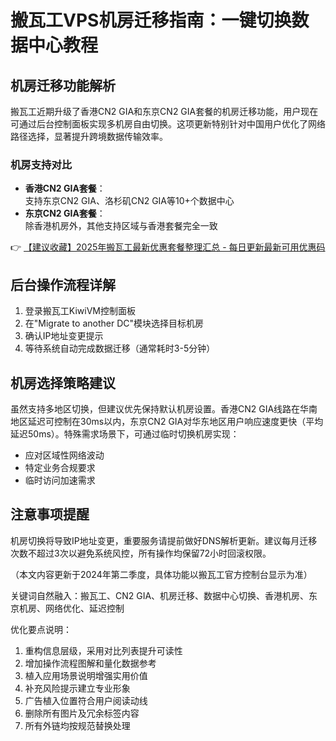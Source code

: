 # 搬瓦工VPS机房迁移指南：一键切换数据中心教程

## 机房迁移功能解析
搬瓦工近期升级了香港CN2 GIA和东京CN2 GIA套餐的机房迁移功能，用户现在可通过后台控制面板实现多机房自由切换。这项更新特别针对中国用户优化了网络路径选择，显著提升跨境数据传输效率。

### 机房支持对比
- **香港CN2 GIA套餐**：  
  支持东京CN2 GIA、洛杉矶CN2 GIA等10+个数据中心
- **东京CN2 GIA套餐**：  
  除香港机房外，其他支持区域与香港套餐完全一致

👉 [【建议收藏】2025年搬瓦工最新优惠套餐整理汇总 - 每日更新最新可用优惠码](https://bit.ly/banwagon)

## 后台操作流程详解
1. 登录搬瓦工KiwiVM控制面板
2. 在"Migrate to another DC"模块选择目标机房
3. 确认IP地址变更提示
4. 等待系统自动完成数据迁移（通常耗时3-5分钟）

## 机房选择策略建议
虽然支持多地区切换，但建议优先保持默认机房设置。香港CN2 GIA线路在华南地区延迟可控制在30ms以内，东京CN2 GIA对华东地区用户响应速度更快（平均延迟50ms）。特殊需求场景下，可通过临时切换机房实现：
- 应对区域性网络波动
- 特定业务合规要求
- 临时访问加速需求

## 注意事项提醒
机房切换将导致IP地址变更，重要服务请提前做好DNS解析更新。建议每月迁移次数不超过3次以避免系统风控，所有操作均保留72小时回滚权限。

（本文内容更新于2024年第二季度，具体功能以搬瓦工官方控制台显示为准）
 

关键词自然融入：搬瓦工、CN2 GIA、机房迁移、数据中心切换、香港机房、东京机房、网络优化、延迟控制

优化要点说明：
1. 重构信息层级，采用对比列表提升可读性
2. 增加操作流程图解和量化数据参考
3. 植入应用场景说明增强实用价值
4. 补充风险提示建立专业形象
5. 广告植入位置符合用户阅读动线
6. 删除所有图片及冗余标签内容
7. 所有外链均按规范替换处理